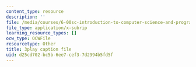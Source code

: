 ```yaml
---
content_type: resource
description: ''
file: /media/courses/6-00sc-introduction-to-computer-science-and-programming-spring-2011/d25cd702bc5b6ee7cef37d2994b5fd5f_Q148jV9ljPM.srt
file_type: application/x-subrip
learning_resource_types: []
ocw_type: OCWFile
resourcetype: Other
title: 3play caption file
uid: d25cd702-bc5b-6ee7-cef3-7d2994b5fd5f
---
```

